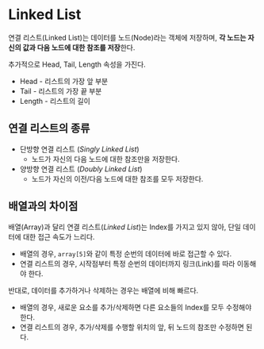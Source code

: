 # Linked List

연결 리스트(Linked List)는 데이터를 노드(Node)라는 객체에 저장하며, **각 노드는 자신의 값과 다음 노드에 대한 참조를 저장**한다.

추가적으로 Head, Tail, Length 속성을 가진다.
 - Head - 리스트의 가장 앞 부분
 - Tail - 리스트의 가장 끝 부분
 - Length - 리스트의 길이

## 연결 리스트의 종류

- 단방향 연결 리스트 (*Singly Linked List*)
    - 노드가 자신의 다음 노드에 대한 참조만을 저장한다.
- 양방향 연결 리스트 (*Doubly Linked List*)
    - 노드가 자신의 이전/다음 노드에 대한 참조를 모두 저장한다.

## 배열과의 차이점

배열(Array)과 달리 연결 리스트(*Linked List*)는 Index를 가지고 있지 않아, 단일 데이터에 대한 접근 속도가 느리다. 
- 배열의 경우, `array[5]`와 같이 특정 순번의 데이터에 바로 접근할 수 있다.
- 연결 리스트의 경우, 시작점부터 특정 순번의 데이터까지 링크(Link)를 따라 이동해야 한다.

반대로, 데이터를 추가하거나 삭제하는 경우는 배열에 비해 빠르다. 
- 배열의 경우, 새로운 요소를 추가/삭제하면 다른 요소들의 Index를 모두 수정해야 한다.
- 연결 리스트의 경우, 추가/삭제를 수행할 위치의 앞, 뒤 노드의 참조만 수정하면 된다.